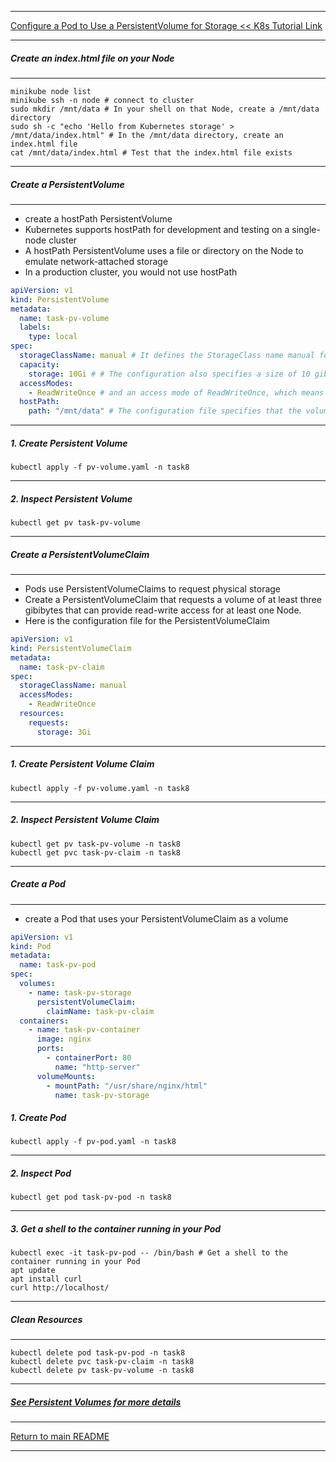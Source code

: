 *********************************************************************
[Configure a Pod to Use a PersistentVolume for Storage << K8s Tutorial Link](https://kubernetes.io/docs/tasks/configure-pod-container/configure-persistent-volume-storage/)
*********************************************************************
##### Create an index.html file on your Node
*********************************************************************
```shell
minikube node list
minikube ssh -n node # connect to cluster
sudo mkdir /mnt/data # In your shell on that Node, create a /mnt/data directory
sudo sh -c "echo 'Hello from Kubernetes storage' > /mnt/data/index.html" # In the /mnt/data directory, create an index.html file
cat /mnt/data/index.html # Test that the index.html file exists
```
*********************************************************************
##### Create a PersistentVolume
*********************************************************************
* create a hostPath PersistentVolume
* Kubernetes supports hostPath for development and testing on a single-node cluster
* A hostPath PersistentVolume uses a file or directory on the Node to emulate network-attached storage
* In a production cluster, you would not use hostPath
```yaml
apiVersion: v1
kind: PersistentVolume
metadata:
  name: task-pv-volume
  labels:
    type: local
spec:
  storageClassName: manual # It defines the StorageClass name manual for the PersistentVolume, which will be used to bind PersistentVolumeClaim requests to this PersistentVolume.
  capacity:
    storage: 10Gi # # The configuration also specifies a size of 10 gibibytes
  accessModes:
    - ReadWriteOnce # and an access mode of ReadWriteOnce, which means the volume can be mounted as read-write by a single Node
  hostPath:
    path: "/mnt/data" # The configuration file specifies that the volume is at /mnt/data on the cluster's Node
```
*********************************************************************
##### 1. Create Persistent Volume
```shell
kubectl apply -f pv-volume.yaml -n task8
```
*********************************************************************
##### 2. Inspect Persistent Volume
```shell
kubectl get pv task-pv-volume
```
*********************************************************************
##### Create a PersistentVolumeClaim 
*********************************************************************
* Pods use PersistentVolumeClaims to request physical storage
* Create a PersistentVolumeClaim that requests a volume of at least three gibibytes that can provide read-write access for at least one Node.
* Here is the configuration file for the PersistentVolumeClaim

```yaml
apiVersion: v1
kind: PersistentVolumeClaim
metadata:
  name: task-pv-claim
spec:
  storageClassName: manual
  accessModes:
    - ReadWriteOnce
  resources:
    requests:
      storage: 3Gi
```
*********************************************************************
##### 1. Create Persistent Volume Claim
```shell
kubectl apply -f pv-volume.yaml -n task8
```
*********************************************************************
##### 2. Inspect Persistent Volume Claim
```shell
kubectl get pv task-pv-volume -n task8
kubectl get pvc task-pv-claim -n task8
```
*********************************************************************
##### Create a Pod
*********************************************************************
* create a Pod that uses your PersistentVolumeClaim as a volume
```yaml
apiVersion: v1
kind: Pod
metadata:
  name: task-pv-pod
spec:
  volumes:
    - name: task-pv-storage
      persistentVolumeClaim:
        claimName: task-pv-claim
  containers:
    - name: task-pv-container
      image: nginx
      ports:
        - containerPort: 80
          name: "http-server"
      volumeMounts:
        - mountPath: "/usr/share/nginx/html"
          name: task-pv-storage
```
##### 1. Create Pod
```shell
kubectl apply -f pv-pod.yaml -n task8
```
*********************************************************************
##### 2. Inspect Pod
```shell
kubectl get pod task-pv-pod -n task8
```
*********************************************************************
##### 3. Get a shell to the container running in your Pod
```shell
kubectl exec -it task-pv-pod -- /bin/bash # Get a shell to the container running in your Pod
apt update
apt install curl
curl http://localhost/
```
*********************************************************************
##### Clean Resources
*********************************************************************
```shell
kubectl delete pod task-pv-pod -n task8
kubectl delete pvc task-pv-claim -n task8
kubectl delete pv task-pv-volume -n task8
```
*********************************************************************
##### [See Persistent Volumes for more details](https://kubernetes.io/docs/concepts/storage/persistent-volumes/)
*********************************************************************
[Return to main README](https://github.com/dmitriyshub/kube-hub)
*********************************************************************